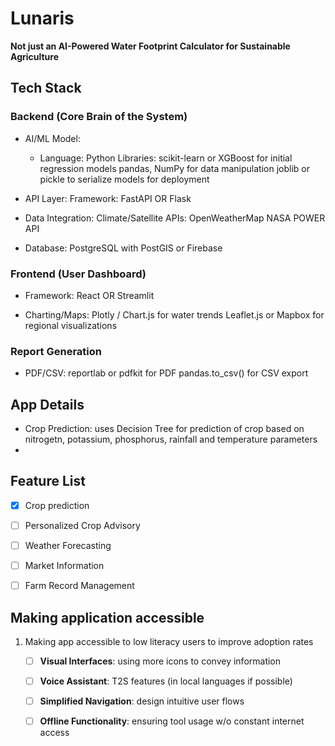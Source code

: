 # Lunaris
__Not just an AI-Powered Water Footprint Calculator for Sustainable Agriculture__

## Tech Stack
### Backend (Core Brain of the System)
- AI/ML Model:
    - Language: Python 
    Libraries:
        scikit-learn or XGBoost for initial regression models
        pandas, NumPy for data manipulation
        joblib or pickle to serialize models for deployment
- API Layer:
    Framework:
        FastAPI OR Flask
- Data Integration:
    Climate/Satellite APIs:
        OpenWeatherMap
        NASA POWER API

- Database:
    PostgreSQL with PostGIS or Firebase

### Frontend (User Dashboard)
- Framework:
        React OR Streamlit
  
- Charting/Maps:
        Plotly / Chart.js for water trends
        Leaflet.js or Mapbox for regional visualizations

### Report Generation
- PDF/CSV:
  reportlab or pdfkit for PDF
  pandas.to_csv() for CSV export

  
## App Details
- Crop Prediction: uses Decision Tree for prediction of crop based on nitrogetn, potassium, phosphorus, rainfall and temperature parameters
- 


## Feature List
- [x] Crop prediction
- [ ] Personalized Crop Advisory
- [ ] Weather Forecasting
- [ ] Market Information
- [ ] Farm Record Management


## Making application accessible
1. Making app accessible to low literacy users to improve adoption rates
    - [ ] **Visual Interfaces**: using more icons to convey information
    - [ ] **Voice Assistant**: T2S features (in local languages if possible)
    - [ ] **Simplified Navigation**: design intuitive user flows
    - [ ] **Offline Functionality**: ensuring tool usage w/o constant internet access
 



